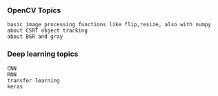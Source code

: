 ### OpenCV Topics
```
basic image processing functions like flip,resize, also with numpy
about CSRT object tracking
about BGR and gray
```

### Deep learning topics
```
CNN
RNN
transfer learning
keras

```
